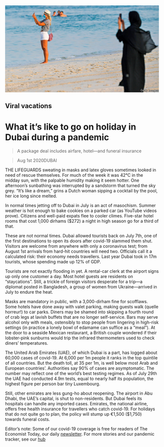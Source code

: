 ![](./images/20200801_MAP005_0.jpg)

## Viral vacations

# What it’s like to go on holiday in Dubai during a pandemic

> A package deal includes airfare, hotel—and funeral insurance

> Aug 1st 2020DUBAI

THE LIFEGUARDS sweating in masks and latex gloves sometimes looked in need of rescue themselves. For much of the week it was 42°C in the midday sun, with the palpable humidity making it seem hotter. One afternoon’s sunbathing was interrupted by a sandstorm that turned the sky grey. “It’s like a dream,” grins a Dutch woman sipping a cocktail by the pool, her ice long since melted.

In normal times jetting off to Dubai in July is an act of masochism. Summer weather is hot enough to bake cookies on a parked car (as YouTube videos prove). Citizens and well-paid expats flee to cooler climes. Five-star hotel rooms that cost 1,000 dirhams ($272) a night in high season go for a third of that.

These are not normal times. Dubai allowed tourists back on July 7th, one of the first destinations to open its doors after covid-19 slammed them shut. Visitors are welcome from anywhere with only a coronavirus test; from August 1st arrivals from hard-hit countries will need two. Officials call it a calculated risk: their economy needs travellers. Last year Dubai took in 17m tourists, whose spending made up 12% of GDP.

Tourists are not exactly flooding in yet. A rental-car clerk at the airport signs up only one customer a day. Most hotel guests are residents on “staycations”. Still, a trickle of foreign visitors desperate for a trip—a diplomat posted in Bangladesh, a group of women from Ukraine—arrived in July to endure the heat.

Masks are mandatory in public, with a 3,000-dirham fine for scofflaws. Some hotels have done away with valet parking, making guests walk (quelle horreur!) to car parks. Diners may be shamed into skipping a fourth round of crab legs at lavish buffets that are no longer self-service. Bars may serve alcohol only with meals, ostensibly to stop people from lingering in high-risk settings (in practice a lonely bowl of edamame can suffice as a “meal”). At the door to a seaside Mexican restaurant, a British couple wondered if their lobster-pink sunburns would trip the infrared thermometers used to check diners’ temperatures.

The United Arab Emirates (UAE), of which Dubai is a part, has logged about 60,000 cases of covid-19. At 6,000 per 1m people it ranks in the top quintile of all countries. But the death toll, at 35 per 1m, is well below most Arab and European countries’. Authorities say 90% of cases are asymptomatic. The number may reflect one of the world’s best testing regimes. As of July 29th the UAE had conducted 4.9m tests, equal to nearly half its population, the highest figure per person bar tiny Luxembourg.

Still, other emirates are less gung-ho about reopening. The airport in Abu Dhabi, the UAE’s capital, is shut to non-residents. But Dubai feels its hospitals can handle any imported cases. Emirates, the national airline, offers free health insurance for travellers who catch covid-19. For holidays that do not quite go to plan, the policy will stump up €1,500 ($1,750) towards funeral costs.

Editor’s note: Some of our covid-19 coverage is free for readers of The Economist Today, our daily [newsletter](https://www.economist.com/https://my.economist.com/user#newsletter). For more stories and our pandemic tracker, see our [hub](https://www.economist.com//news/2020/03/11/the-economists-coverage-of-the-coronavirus)